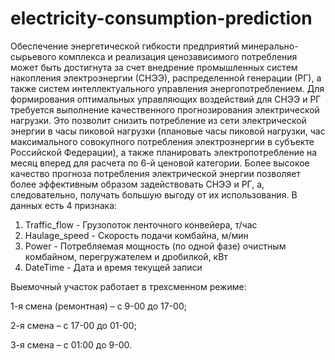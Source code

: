 # electricity-consumption-prediction
Обеспечение энергетической гибкости предприятий минерально-сырьевого 
комплекса и реализация ценозависимого потребления может быть достигнута за счет 
внедрение промышленных систем накопления электроэнергии (СНЭЭ), распределенной 
генерации (РГ), а также систем интеллектуального управления энергопотреблением. 
Для формирования оптимальных управляющих воздействий для СНЭЭ и РГ 
требуется выполнение качественного прогнозирования электрической нагрузки. Это 
позволит снизить потребление из сети электрической энергии в часы пиковой нагрузки 
(плановые часы пиковой нагрузки, час максимального совокупного потребления 
электроэнергии в субъекте Российской Федерации), а также планировать 
электропотребление на месяц вперед для расчета по 6-й ценовой категории. Более высокое 
качество прогноза потребления электрической энергии позволяет более эффективным 
образом задействовать СНЭЭ и РГ, а, следовательно, получать большую выгоду от их 
использования.
В данных есть 4 признака:
1) Traffic_flow - Грузопоток ленточного конвейера, т/час
2) Haulage_speed - Скорость подачи комбайна, м/мин
3) Power - Потребляемая мощность (по одной фазе) очистным комбайном, перегружателем и дробилкой, кВт
4) DateTime - Дата и время текущей записи

Выемочный участок работает в трехсменном режиме: 

1-я смена (ремонтная) – с 9-00 до 17-00; 

2-я смена – с 17-00 до 01-00; 

3-я смена – с 01:00 до 9-00.
